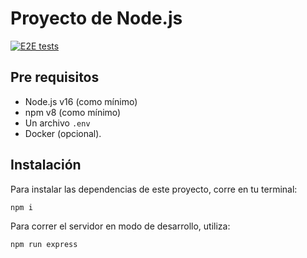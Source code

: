 # Proyecto de Node.js

[![E2E tests](https://github.com/ValeReinoso/proyecto-nodejs/actions/workflows/e2e-test.yml/badge.svg?branch=master)](https://github.com/ValeReinoso/proyecto-nodejs/actions/workflows/e2e-test.yml)

## Pre requisitos

- Node.js v16 (como mínimo)
- npm v8 (como mínimo)
- Un archivo `.env`
- Docker (opcional).

## Instalación

Para instalar las dependencias de este proyecto, corre en tu terminal:

```bash
npm i
```

Para correr el servidor en modo de desarrollo, utiliza:
```bash
npm run express
```
